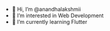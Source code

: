 - 👋 Hi, I’m @anandhalakshmii
- 👀 I’m interested in Web Development
- 🌱 I’m currently learning Flutter


<!---
anandhalakshmii/anandhalakshmii is a ✨ special ✨ repository because its `README.md` (this file) appears on your GitHub profile.
You can click the Preview link to take a look at your changes.
--->
